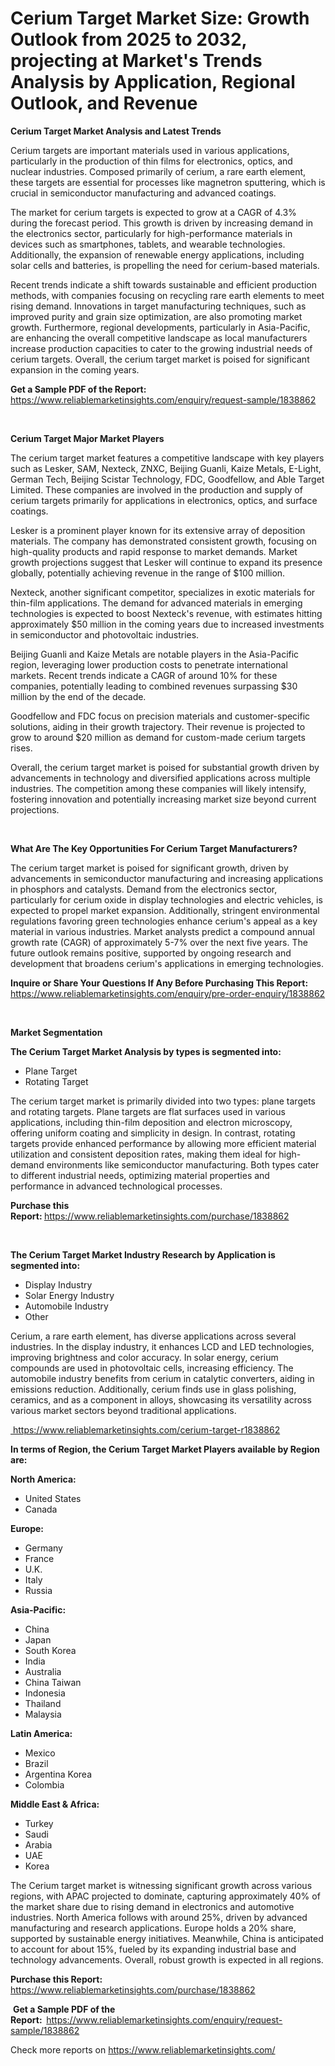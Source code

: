 <p><h1>Cerium Target Market Size: Growth Outlook from 2025 to 2032, projecting at Market's Trends Analysis by Application, Regional Outlook, and Revenue</h1></p><p><strong>Cerium Target Market Analysis and Latest Trends</strong></p>
<p><p>Cerium targets are important materials used in various applications, particularly in the production of thin films for electronics, optics, and nuclear industries. Composed primarily of cerium, a rare earth element, these targets are essential for processes like magnetron sputtering, which is crucial in semiconductor manufacturing and advanced coatings.</p><p>The market for cerium targets is expected to grow at a CAGR of 4.3% during the forecast period. This growth is driven by increasing demand in the electronics sector, particularly for high-performance materials in devices such as smartphones, tablets, and wearable technologies. Additionally, the expansion of renewable energy applications, including solar cells and batteries, is propelling the need for cerium-based materials.</p><p>Recent trends indicate a shift towards sustainable and efficient production methods, with companies focusing on recycling rare earth elements to meet rising demand. Innovations in target manufacturing techniques, such as improved purity and grain size optimization, are also promoting market growth. Furthermore, regional developments, particularly in Asia-Pacific, are enhancing the overall competitive landscape as local manufacturers increase production capacities to cater to the growing industrial needs of cerium targets. Overall, the cerium target market is poised for significant expansion in the coming years.</p></p>
<p><strong>Get a Sample PDF of the Report:&nbsp;</strong> <a href="https://www.reliablemarketinsights.com/enquiry/request-sample/1838862?utm_campaign=2130&utm_medium=2&utm_source=Github&utm_content=ia&utm_term=03022025&utm_id=cerium-target">https://www.reliablemarketinsights.com/enquiry/request-sample/1838862</a></p>
<p>&nbsp;</p>
<p><strong>Cerium Target Major Market Players</strong></p>
<p><p>The cerium target market features a competitive landscape with key players such as Lesker, SAM, Nexteck, ZNXC, Beijing Guanli, Kaize Metals, E-Light, German Tech, Beijing Scistar Technology, FDC, Goodfellow, and Able Target Limited. These companies are involved in the production and supply of cerium targets primarily for applications in electronics, optics, and surface coatings.</p><p>Lesker is a prominent player known for its extensive array of deposition materials. The company has demonstrated consistent growth, focusing on high-quality products and rapid response to market demands. Market growth projections suggest that Lesker will continue to expand its presence globally, potentially achieving revenue in the range of $100 million.</p><p>Nexteck, another significant competitor, specializes in exotic materials for thin-film applications. The demand for advanced materials in emerging technologies is expected to boost Nexteck's revenue, with estimates hitting approximately $50 million in the coming years due to increased investments in semiconductor and photovoltaic industries.</p><p>Beijing Guanli and Kaize Metals are notable players in the Asia-Pacific region, leveraging lower production costs to penetrate international markets. Recent trends indicate a CAGR of around 10% for these companies, potentially leading to combined revenues surpassing $30 million by the end of the decade.</p><p>Goodfellow and FDC focus on precision materials and customer-specific solutions, aiding in their growth trajectory. Their revenue is projected to grow to around $20 million as demand for custom-made cerium targets rises.</p><p>Overall, the cerium target market is poised for substantial growth driven by advancements in technology and diversified applications across multiple industries. The competition among these companies will likely intensify, fostering innovation and potentially increasing market size beyond current projections.</p></p>
<p>&nbsp;</p>
<p><strong>What Are The Key Opportunities For Cerium Target Manufacturers?</strong></p>
<p><p>The cerium target market is poised for significant growth, driven by advancements in semiconductor manufacturing and increasing applications in phosphors and catalysts. Demand from the electronics sector, particularly for cerium oxide in display technologies and electric vehicles, is expected to propel market expansion. Additionally, stringent environmental regulations favoring green technologies enhance cerium's appeal as a key material in various industries. Market analysts predict a compound annual growth rate (CAGR) of approximately 5-7% over the next five years. The future outlook remains positive, supported by ongoing research and development that broadens cerium's applications in emerging technologies.</p></p>
<p><strong>Inquire or Share Your Questions If Any Before Purchasing This Report:</strong> <a href="https://www.reliablemarketinsights.com/enquiry/pre-order-enquiry/1838862?utm_campaign=2130&utm_medium=2&utm_source=Github&utm_content=ia&utm_term=03022025&utm_id=cerium-target">https://www.reliablemarketinsights.com/enquiry/pre-order-enquiry/1838862</a></p>
<p>&nbsp;</p>
<p><strong>Market Segmentation</strong></p>
<p><strong>The Cerium Target Market Analysis by types is segmented into:</strong></p>
<p><ul><li>Plane Target</li><li>Rotating Target</li></ul></p>
<p><p>The cerium target market is primarily divided into two types: plane targets and rotating targets. Plane targets are flat surfaces used in various applications, including thin-film deposition and electron microscopy, offering uniform coating and simplicity in design. In contrast, rotating targets provide enhanced performance by allowing more efficient material utilization and consistent deposition rates, making them ideal for high-demand environments like semiconductor manufacturing. Both types cater to different industrial needs, optimizing material properties and performance in advanced technological processes.</p></p>
<p><strong>Purchase this Report:&nbsp;</strong><a href="https://www.reliablemarketinsights.com/purchase/1838862?utm_campaign=2130&utm_medium=2&utm_source=Github&utm_content=ia&utm_term=03022025&utm_id=cerium-target">https://www.reliablemarketinsights.com/purchase/1838862</a></p>
<p>&nbsp;</p>
<p><strong>The Cerium Target Market Industry Research by Application is segmented into:</strong></p>
<p><ul><li>Display Industry</li><li>Solar Energy Industry</li><li>Automobile Industry</li><li>Other</li></ul></p>
<p><p>Cerium, a rare earth element, has diverse applications across several industries. In the display industry, it enhances LCD and LED technologies, improving brightness and color accuracy. In solar energy, cerium compounds are used in photovoltaic cells, increasing efficiency. The automobile industry benefits from cerium in catalytic converters, aiding in emissions reduction. Additionally, cerium finds use in glass polishing, ceramics, and as a component in alloys, showcasing its versatility across various market sectors beyond traditional applications.</p></p>
<p><a href="https://www.reliablemarketinsights.com/cerium-target-r1838862?utm_campaign=2130&utm_medium=2&utm_source=Github&utm_content=ia&utm_term=03022025&utm_id=cerium-target">&nbsp;https://www.reliablemarketinsights.com/cerium-target-r1838862</a></p>
<p><strong>In terms of Region, the Cerium Target Market Players available by Region are:</strong></p>
<p>
    <p> <strong> North America: </strong>
        <ul>
            <li>United States</li>
            <li>Canada</li>
        </ul>
        </p> 
    <p> <strong> Europe: </strong>
        <ul>
            <li>Germany</li>
            <li>France</li>
            <li>U.K.</li>
            <li>Italy</li>
            <li>Russia</li>
        </ul>
        </p> 
    <p> <strong> Asia-Pacific: </strong>
        <ul>
            <li>China</li>
            <li>Japan</li>
            <li>South Korea</li>
            <li>India</li>
            <li>Australia</li>
            <li>China Taiwan</li>
            <li>Indonesia</li>
            <li>Thailand</li>
            <li>Malaysia</li>
        </ul>
        </p> 
    <p> <strong> Latin America: </strong>
        <ul>
            <li>Mexico</li>
            <li>Brazil</li>
            <li>Argentina Korea</li>
            <li>Colombia</li>
        </ul>
        </p> 
    <p> <strong> Middle East & Africa: </strong>
        <ul>
            <li>Turkey</li>
            <li>Saudi</li>
            <li>Arabia</li>
            <li>UAE</li>
            <li>Korea</li>
        </ul>
    </p>
    </p>
<p><p>The Cerium target market is witnessing significant growth across various regions, with APAC projected to dominate, capturing approximately 40% of the market share due to rising demand in electronics and automotive industries. North America follows with around 25%, driven by advanced manufacturing and research applications. Europe holds a 20% share, supported by sustainable energy initiatives. Meanwhile, China is anticipated to account for about 15%, fueled by its expanding industrial base and technology advancements. Overall, robust growth is expected in all regions.</p></p>
<p><strong>Purchase this Report: </strong><a href="https://www.reliablemarketinsights.com/purchase/1838862?utm_campaign=2130&utm_medium=2&utm_source=Github&utm_content=ia&utm_term=03022025&utm_id=cerium-target">https://www.reliablemarketinsights.com/purchase/1838862</a></p>
<p>&nbsp;<strong>Get a Sample PDF of the Report:&nbsp;&nbsp;</strong><a href="https://www.reliablemarketinsights.com/enquiry/request-sample/1838862?utm_campaign=2130&utm_medium=2&utm_source=Github&utm_content=ia&utm_term=03022025&utm_id=cerium-target">https://www.reliablemarketinsights.com/enquiry/request-sample/1838862</a></p>
<p><strong></strong></p>
<p>Check more reports on <a href="https://www.reliablemarketinsights.com/?utm_campaign=2130&utm_medium=2&utm_source=Github&utm_content=ia&utm_term=03022025&utm_id=cerium-target">https://www.reliablemarketinsights.com/</a></p>